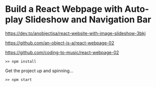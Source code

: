 # Build a React Webpage with Auto-play Slideshow and Navigation Bar

https://dev.to/anobjectisa/react-website-with-image-slideshow-3bkj

https://github.com/an-object-is-a/react-webpage-02

https://github.com/coding-to-music/react-webpage-02

```
>> npm install
```

Get the project up and spinning...
```
>> npm start
```

